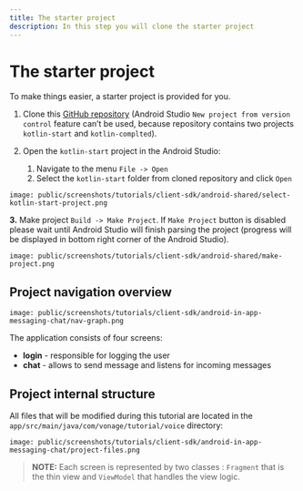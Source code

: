 ```yaml
---
title: The starter project
description: In this step you will clone the starter project
---
```


# The starter project

To make things easier, a starter project is provided for you.

1. Clone this [GitHub repository](https://github.com/nexmo-community/client-sdk-android-tutorial-messaging) (Android Studio `New project from version control` feature can’t be used, because repository contains two projects `kotlin-start` and `kotlin-complted`).

2. Open the `kotlin-start` project in the Android Studio:
   
   1. Navigate to the menu `File -> Open` 
   2. Select the `kotlin-start` folder from cloned repository and click `Open`

```screenshot
image: public/screenshots/tutorials/client-sdk/android-shared/select-kotlin-start-project.png
```

**3.** Make project `Build -> Make Project`. If `Make Project` button is disabled please wait until Android Studio will finish parsing the project (progress will be displayed in bottom right corner of the Android Studio).
 
```screenshot
image: public/screenshots/tutorials/client-sdk/android-shared/make-project.png
```

## Project navigation overview

```screenshot
image: public/screenshots/tutorials/client-sdk/android-in-app-messaging-chat/nav-graph.png
```

The application consists of four screens: 

- **login** - responsible for logging the user
- **chat** - allows to send message and listens for incoming messages

## Project internal structure

All files that will be modified during this tutorial are located in the `app/src/main/java/com/vonage/tutorial/voice` directory:

```screenshot
image: public/screenshots/tutorials/client-sdk/android-in-app-messaging-chat/project-files.png
```

> **NOTE:** Each screen is represented by two classes : `Fragment` that is the thin view and `ViewModel` that handles the view logic.

